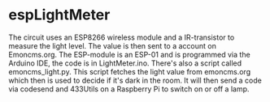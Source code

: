 # espLightMeter
The circuit uses an ESP8266 wireless module and a IR-transistor to measure the light level. The value 
is then sent to a account on Emoncms.org. The ESP-module is an ESP-01 and is programmed via the Arduino
IDE, the code is in LightMeter.ino.
There's also a script called emoncms_light.py. This script fetches the light value from emoncms.org which then 
is used to decide if it's dark in the room. It will then send a code via codesend and 433Utils on a Raspberry Pi 
to switch on or off a lamp.